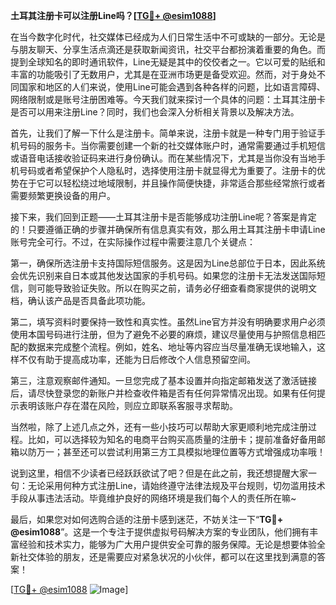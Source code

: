 **土耳其注册卡可以注册Line吗？[[TG💪+ @esim1088](https://t.me/s/esim1088)]**

在当今数字化时代，社交媒体已经成为人们日常生活中不可或缺的一部分。无论是与朋友聊天、分享生活点滴还是获取新闻资讯，社交平台都扮演着重要的角色。而提到全球知名的即时通讯软件，Line无疑是其中的佼佼者之一。它以可爱的贴纸和丰富的功能吸引了无数用户，尤其是在亚洲市场更是备受欢迎。然而，对于身处不同国家和地区的人们来说，使用Line可能会遇到各种各样的问题，比如语言障碍、网络限制或是账号注册困难等。今天我们就来探讨一个具体的问题：土耳其注册卡是否可以用来注册Line？同时，我们也会深入分析相关背景以及解决方法。

首先，让我们了解一下什么是注册卡。简单来说，注册卡就是一种专门用于验证手机号码的服务卡。当你需要创建一个新的社交媒体账户时，通常需要通过手机短信或语音电话接收验证码来进行身份确认。而在某些情况下，尤其是当你没有当地手机号码或者希望保护个人隐私时，选择使用注册卡就显得尤为重要了。注册卡的优势在于它可以轻松绕过地域限制，并且操作简便快捷，非常适合那些经常旅行或者需要频繁更换设备的用户。

接下来，我们回到正题——土耳其注册卡是否能够成功注册Line呢？答案是肯定的！只要遵循正确的步骤并确保所有信息真实有效，那么用土耳其注册卡申请Line账号完全可行。不过，在实际操作过程中需要注意几个关键点：

第一，确保所选注册卡支持国际短信服务。这是因为Line总部位于日本，因此系统会优先识别来自日本或其他发达国家的手机号码。如果您的注册卡无法发送国际短信，则可能导致验证失败。所以在购买之前，请务必仔细查看商家提供的说明文档，确认该产品是否具备此项功能。

第二，填写资料时要保持一致性和真实性。虽然Line官方并没有明确要求用户必须使用本国号码进行注册，但为了避免不必要的麻烦，建议尽量使用与护照信息相匹配的数据来完成整个流程。例如，姓名、地址等内容应当尽量准确无误地输入，这样不仅有助于提高成功率，还能为日后修改个人信息预留空间。

第三，注意观察邮件通知。一旦您完成了基本设置并向指定邮箱发送了激活链接后，请尽快登录您的新账户并检查收件箱是否有任何异常情况出现。如果有任何提示表明该账户存在潜在风险，则应立即联系客服寻求帮助。

当然啦，除了上述几点之外，还有一些小技巧可以帮助大家更顺利地完成注册过程。比如，可以选择较为知名的电商平台购买高质量的注册卡；提前准备好备用邮箱以防万一；甚至还可以尝试利用第三方工具模拟地理位置等方式增强成功率哦！

说到这里，相信不少读者已经跃跃欲试了吧？但是在此之前，我还想提醒大家一句：无论采用何种方式注册Line，请始终遵守法律法规及平台规则，切勿滥用技术手段从事违法活动。毕竟维护良好的网络环境是我们每个人的责任所在嘛~

最后，如果您对如何选购合适的注册卡感到迷茫，不妨关注一下“**TG💪+ @esim1088**”。这是一个专注于提供虚拟号码解决方案的专业团队，他们拥有丰富经验和技术实力，能够为广大用户提供安全可靠的服务保障。无论是想要体验全新社交体验的朋友，还是需要应对紧急状况的小伙伴，都可以在这里找到满意的答案！

[[TG💪+ @esim1088](https://t.me/s/esim1088) ![Image](https://i.postimg.cc/4NQfJmqS/Snipaste-2025-05-13-00-14-12.png)]